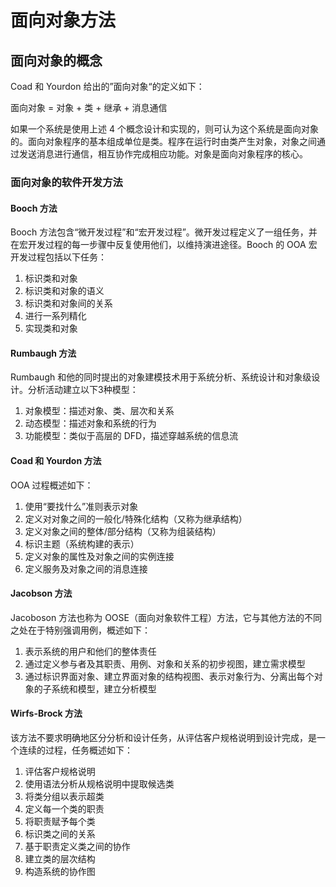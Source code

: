 #  面向对象方法

## 面向对象的概念

Coad 和 Yourdon 给出的”面向对象“的定义如下：

面向对象 = 对象 + 类 + 继承 + 消息通信

如果一个系统是使用上述 4 个概念设计和实现的，则可认为这个系统是面向对象的。面向对象程序的基本组成单位是类。程序在运行时由类产生对象，对象之间通过发送消息进行通信，相互协作完成相应功能。对象是面向对象程序的核心。

### 面向对象的软件开发方法

#### Booch 方法

Booch 方法包含“微开发过程”和“宏开发过程”。微开发过程定义了一组任务，并在宏开发过程的每一步骤中反复使用他们，以维持演进途径。Booch 的 OOA 宏开发过程包括以下任务：

1. 标识类和对象
2. 标识类和对象的语义
3. 标识类和对象间的关系
4. 进行一系列精化
5. 实现类和对象

#### Rumbaugh 方法

Rumbaugh 和他的同时提出的对象建模技术用于系统分析、系统设计和对象级设计。分析活动建立以下3种模型：

1. 对象模型：描述对象、类、层次和关系
2. 动态模型：描述对象和系统的行为
3. 功能模型：类似于高层的 DFD，描述穿越系统的信息流

#### Coad 和 Yourdon 方法

OOA 过程概述如下：

1. 使用“要找什么”准则表示对象
2. 定义对对象之间的一般化/特殊化结构（又称为继承结构）
3. 定义对象之间的整体/部分结构（又称为组装结构）
4. 标识主题（系统构建的表示）
5. 定义对象的属性及对象之间的实例连接
6. 定义服务及对象之间的消息连接

#### Jacobson 方法

Jacoboson 方法也称为 OOSE（面向对象软件工程）方法，它与其他方法的不同之处在于特别强调用例，概述如下：

1. 表示系统的用户和他们的整体责任
2. 通过定义参与者及其职责、用例、对象和关系的初步视图，建立需求模型
3. 通过标识界面对象、建立界面对象的结构视图、表示对象行为、分离出每个对象的子系统和模型，建立分析模型

#### Wirfs-Brock 方法

该方法不要求明确地区分分析和设计任务，从评估客户规格说明到设计完成，是一个连续的过程，任务概述如下：

1. 评估客户规格说明
2. 使用语法分析从规格说明中提取候选类
3. 将类分组以表示超类
4. 定义每一个类的职责
5. 将职责赋予每个类
6. 标识类之间的关系
7. 基于职责定义类之间的协作
8. 建立类的层次结构
9. 构造系统的协作图

